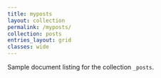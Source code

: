 ```yaml
---
title: myposts
layout: collection
permalink: /myposts/
collection: posts
entries_layout: grid
classes: wide
---
```


Sample document listing for the collection `_posts`.